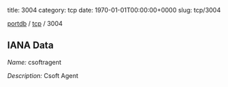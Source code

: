 title: 3004
category: tcp
date: 1970-01-01T00:00:00+0000
slug: tcp/3004

[portdb](/) / [tcp](/category/tcp.html) / 3004


## IANA Data

_Name:_ csoftragent

_Description:_ Csoft Agent

